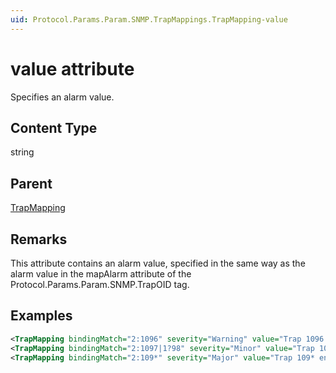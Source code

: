 ```yaml
---
uid: Protocol.Params.Param.SNMP.TrapMappings.TrapMapping-value
---
```


# value attribute

Specifies an alarm value.

## Content Type

string

## Parent

[TrapMapping](xref:Protocol.Params.Param.SNMP.TrapMappings.TrapMapping)

## Remarks

This attribute contains an alarm value, specified in the same way as the alarm value in the mapAlarm attribute of the Protocol.Params.Param.SNMP.TrapOID tag.

## Examples

```xml
<TrapMapping bindingMatch="2:1096" severity="Warning" value="Trap 1096 entered with binding 1 = [1]"/>
<TrapMapping bindingMatch="2:1097|1?98" severity="Minor" value="Trap 1097 entered with binding 1 = [1]"/>
<TrapMapping bindingMatch="2:109*" severity="Major" value="Trap 109* entered with binding 1 = [1]"/>
```
